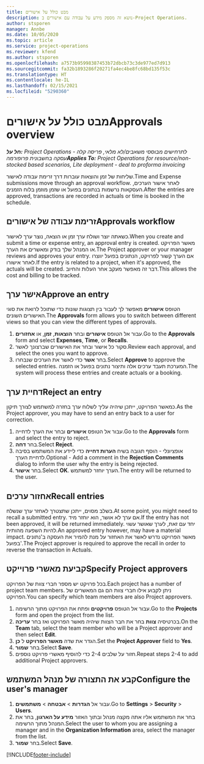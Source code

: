 ```yaml
---
title: מבט כולל על אישורים
description: נושא זה מספק מידע על עבודה עם אישורים ב-Project Operations.
author: stsporen
manager: Annbe
ms.date: 10/05/2020
ms.topic: article
ms.service: project-operations
ms.reviewer: kfend
ms.author: stsporen
ms.openlocfilehash: a7573b95998387453b72dbcb73c3de977ed7d913
ms.sourcegitcommit: fa32b1893286f20271fa4ec4be8fc68bd135f53c
ms.translationtype: HT
ms.contentlocale: he-IL
ms.lasthandoff: 02/15/2021
ms.locfileid: "5290360"
---
```

# <a name="approvals-overview"></a><span data-ttu-id="46d86-103">מבט כולל על אישורים</span><span class="sxs-lookup"><span data-stu-id="46d86-103">Approvals overview</span></span>

<span data-ttu-id="46d86-104">_**חל על:** Project Operations לתרחישים מבוססי משאבים/לא מלאי, פריסה קלה - עסקה בחשבונית פרופורמה_</span><span class="sxs-lookup"><span data-stu-id="46d86-104">_**Applies To:** Project Operations for resource/non-stocked based scenarios, Lite deployment - deal to proforma invoicing_</span></span>

<span data-ttu-id="46d86-105">שליחות של זמן והוצאות עוברות דרך זרימת עבודה לאישור.</span><span class="sxs-lookup"><span data-stu-id="46d86-105">Time and Expense submissions move through an approval workflow.</span></span> <span data-ttu-id="46d86-106">לאחר אישור הערכים, העסקאות נרשמות בנתונים בפועל או שזמן מוזמן בלוח הזמנים.</span><span class="sxs-lookup"><span data-stu-id="46d86-106">After the entries are approved, transactions are recorded in actuals or time is booked in the schedule.</span></span>

## <a name="approvals-workflow"></a><span data-ttu-id="46d86-107">זרימת עבודה של אישורים</span><span class="sxs-lookup"><span data-stu-id="46d86-107">Approvals workflow</span></span>
<span data-ttu-id="46d86-108">כשאתה יוצר ושולח ערך זמן או הוצאה, נוצר ערך לאישור.</span><span class="sxs-lookup"><span data-stu-id="46d86-108">When you create and submit a time or expense entry, an approval entry is created.</span></span> <span data-ttu-id="46d86-109">מאשר הפרויקט או המנהל שלך בודק ומאשרים את הערך.</span><span class="sxs-lookup"><span data-stu-id="46d86-109">The Project approver or your manager reviews and approves your entry.</span></span> <span data-ttu-id="46d86-110">אם הערך קשור לפרויקט, הנתונים בפועל יווצרו לאחר אישורו.</span><span class="sxs-lookup"><span data-stu-id="46d86-110">If the entry is related to a project, when it's approved, the actuals will be created.</span></span> <span data-ttu-id="46d86-111">דבר זה מאפשר מעקב אחר העלות והחיוב.</span><span class="sxs-lookup"><span data-stu-id="46d86-111">This allows the cost and billing to be tracked.</span></span> 

## <a name="approve-an-entry"></a><span data-ttu-id="46d86-112">אישר ערך</span><span class="sxs-lookup"><span data-stu-id="46d86-112">Approve an entry</span></span>
<span data-ttu-id="46d86-113">הטופס **אישורים** מאפשר לך לעבור בין תצוגות שונות כדי שתוכל לרואת את סוגי האישורים השונים.</span><span class="sxs-lookup"><span data-stu-id="46d86-113">The **Approvals** form allows you to switch between different views so that you can view the different types of approvals.</span></span>
  
1. <span data-ttu-id="46d86-114">עבור אל הטופס **אישורים** ובחר **הוצאות**, **זמן**, או **אחזורים**.</span><span class="sxs-lookup"><span data-stu-id="46d86-114">Go to the **Approvals** form and select **Expenses**, **Time**, or **Recalls**.</span></span>
2. <span data-ttu-id="46d86-115">סקור כל אישור ובחר את האישורים שברצונך לאשר.</span><span class="sxs-lookup"><span data-stu-id="46d86-115">Review each approval, and select the ones you want to approve.</span></span>
3. <span data-ttu-id="46d86-116">בחר **אשר** כדי לאשר את הערכים שנבחרו.</span><span class="sxs-lookup"><span data-stu-id="46d86-116">Select **Approve** to approve the selected entries.</span></span>
<span data-ttu-id="46d86-117">המערכת תעבד ערכים אלה ותיצור נתונים בפועל או הזמנה.</span><span class="sxs-lookup"><span data-stu-id="46d86-117">The system will process these entries and create actuals or a booking.</span></span>

## <a name="reject-an-entry"></a><span data-ttu-id="46d86-118">דחיית ערך</span><span class="sxs-lookup"><span data-stu-id="46d86-118">Reject an entry</span></span>
<span data-ttu-id="46d86-119">כמאשר הפרויקט, ייתכן שיהיה עליך לשלוח ערך בחזרה למשתמש לצורך תיקון.</span><span class="sxs-lookup"><span data-stu-id="46d86-119">As the Project approver, you may have to send an entry back to a user for correction.</span></span>
  
1. <span data-ttu-id="46d86-120">עבור אל הטופס **אישורים** ובחר את הערך לדחייה.</span><span class="sxs-lookup"><span data-stu-id="46d86-120">Go to the **Approvals** form and select the entry to reject.</span></span> 
2. <span data-ttu-id="46d86-121">בחר **דחה**.</span><span class="sxs-lookup"><span data-stu-id="46d86-121">Select **Reject**.</span></span>
3. <span data-ttu-id="46d86-122">אופציונלי - הוסף תגובה בשיח **הערות דחייה** כדי ליידע את המשתמש בסיבה לדחיית הערך.</span><span class="sxs-lookup"><span data-stu-id="46d86-122">Optional - Add a comment in the **Rejection Comments** dialog to inform the user why the entry is being rejected.</span></span>
4. <span data-ttu-id="46d86-123">בחר **אישור**.</span><span class="sxs-lookup"><span data-stu-id="46d86-123">Select **OK**.</span></span> <span data-ttu-id="46d86-124">הערך יוחזר למשתמש.</span><span class="sxs-lookup"><span data-stu-id="46d86-124">The entry will be returned to the user.</span></span>
  
## <a name="recall-entries"></a><span data-ttu-id="46d86-125">אחזור ערכים</span><span class="sxs-lookup"><span data-stu-id="46d86-125">Recall entries</span></span>
<span data-ttu-id="46d86-126">בשלב מסוים, ייתכן שתצטרך לאחזר ערך שנשלח.</span><span class="sxs-lookup"><span data-stu-id="46d86-126">At some point, you might need to recall a submitted entry.</span></span> <span data-ttu-id="46d86-127">אם ערך לא אושר, הוא יוחזר מיד.</span><span class="sxs-lookup"><span data-stu-id="46d86-127">If the entry has not been approved, it will be returned immediately.</span></span> <span data-ttu-id="46d86-128">יחד עם זאת, לערך שאושר עשוי להיות השפעה מהותית.</span><span class="sxs-lookup"><span data-stu-id="46d86-128">An approved entry however, may have a material impact.</span></span> <span data-ttu-id="46d86-129">מאשר הפרויקט נדרש לאשר את האחזור על מנת להמיר את העסקה ב'נתונים בפועל'.</span><span class="sxs-lookup"><span data-stu-id="46d86-129">The Project approver is required to approve the recall in order to reverse the transaction in Actuals.</span></span>

## <a name="specify-project-approvers"></a><span data-ttu-id="46d86-130">קביעת מאשרי פרוייקט</span><span class="sxs-lookup"><span data-stu-id="46d86-130">Specify Project approvers</span></span>
<span data-ttu-id="46d86-131">בכל פרויקט יש מספר חברי צוות של הפרויקט.</span><span class="sxs-lookup"><span data-stu-id="46d86-131">Each project has a number of project team members.</span></span> <span data-ttu-id="46d86-132">ניתן לקבוע אילו חברי צוות הם גם המאשרים של הפרויקט.</span><span class="sxs-lookup"><span data-stu-id="46d86-132">You can specify which team members are also Project approvers.</span></span>

1. <span data-ttu-id="46d86-133">עבור אל הטופס **פרויקטים** ופתח את הפרויקט מתוך הרשימה.</span><span class="sxs-lookup"><span data-stu-id="46d86-133">Go to the **Projects** form and open the project from the list.</span></span>
2. <span data-ttu-id="46d86-134">בכרטיסיה **צוות** בחר את חבר הצוות שיהיה מאשר הפרויקט ואז בחר **עריכה**.</span><span class="sxs-lookup"><span data-stu-id="46d86-134">On the **Team** tab, select the team member who will be a Project approver and then select **Edit**.</span></span>
3. <span data-ttu-id="46d86-135">הגדר את שדה **מאשר הפרויקט** ל **כן**.</span><span class="sxs-lookup"><span data-stu-id="46d86-135">Set the **Project Approver** field to **Yes**.</span></span>
4. <span data-ttu-id="46d86-136">בחר **שמור**.</span><span class="sxs-lookup"><span data-stu-id="46d86-136">Select **Save**.</span></span>
5. <span data-ttu-id="46d86-137">חזור על שלבים 2-4‏ כדי להוסיף מאשרי פרויקט נוספים.</span><span class="sxs-lookup"><span data-stu-id="46d86-137">Repeat steps 2-4 to add additional Project approvers.</span></span>

## <a name="configure-the-users-manager"></a><span data-ttu-id="46d86-138">קבע את התצורה של מנהל המשתמש</span><span class="sxs-lookup"><span data-stu-id="46d86-138">Configure the user's manager</span></span>

1. <span data-ttu-id="46d86-139">עבור אל **הגדרות** > **אבטחה** > **משתמשים**.</span><span class="sxs-lookup"><span data-stu-id="46d86-139">Go to **Settings** > **Security** > **Users**.</span></span>
2. <span data-ttu-id="46d86-140">בחר את המשתמש אליו אתה מקצה מנהל ובתוך האזור **מידע על הארגון**, בחר את המנהל מתוך הרשימה.</span><span class="sxs-lookup"><span data-stu-id="46d86-140">Select the user to whom you are assigning a manager and in the **Organization Information** area, select the manager from the list.</span></span> 
3. <span data-ttu-id="46d86-141">בחר **שמור**.</span><span class="sxs-lookup"><span data-stu-id="46d86-141">Select **Save**.</span></span>




[!INCLUDE[footer-include](../includes/footer-banner.md)]